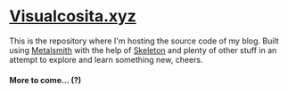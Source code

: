 # [Visualcosita.xyz](http://learnxinyminutes.com)

This is the repository where I'm hosting the source code of my blog. Built using [Metalsmith](https://github.com/segmentio/metalsmith) with the help of [Skeleton](http://getskeleton.com/) and plenty of other stuff in an attempt to explore and learn something new, cheers.

#### More to come... (?)
